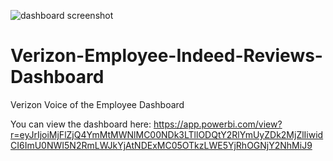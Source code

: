 ![dashboard screenshot](https://user-images.githubusercontent.com/23224784/113781510-c96aa080-96fe-11eb-9cab-60e41e55cb82.jpg)
# Verizon-Employee-Indeed-Reviews-Dashboard
Verizon Voice of the Employee Dashboard

You can view the dashboard here: https://app.powerbi.com/view?r=eyJrIjoiMjFlZjQ4YmMtMWNlMC00NDk3LTllODQtY2RlYmUyZDk2MjZlIiwidCI6ImU0NWI5N2RmLWJkYjAtNDExMC05OTkzLWE5YjRhOGNjY2NhMiJ9
